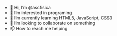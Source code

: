 - 👋 Hi, I’m @ascfisica
- 👀 I’m interested in programing
- 🌱 I’m currently learning HTML5, JavaScript, CSS3
- 💞️ I’m looking to collaborate on something
- 📫 How to reach me helping

<!---
ascfisica/ascfisica is a ✨ special ✨ repository because its `README.md` (this file) appears on your GitHub profile.
You can click the Preview link to take a look at your changes.
--->
